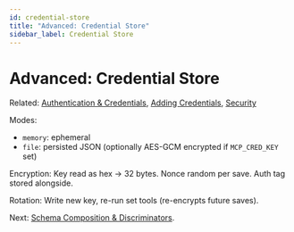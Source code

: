 ```yaml
---
id: credential-store
title: "Advanced: Credential Store"
sidebar_label: Credential Store
---
```


# Advanced: Credential Store

Related: [Authentication & Credentials](authentication-credentials.md), [Adding Credentials](adding-credentials.md), [Security](security.md)

Modes:
- `memory`: ephemeral
- `file`: persisted JSON (optionally AES-GCM encrypted if `MCP_CRED_KEY` set)

Encryption: Key read as hex → 32 bytes. Nonce random per save. Auth tag stored alongside.

Rotation: Write new key, re-run set tools (re-encrypts future saves).

Next: [Schema Composition & Discriminators](schema-composition-discriminators.md).
